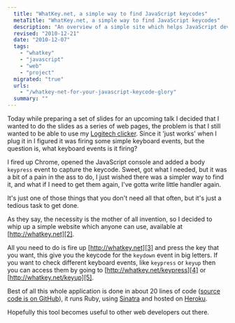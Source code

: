 ```yaml
---
  title: "WhatKey.net, a simple way to find JavaScript keycodes"
  metaTitle: "WhatKey.net, a simple way to find JavaScript keycodes"
  description: "An overview of a simple site which helps JavaScript developers working with keyboard events"
  revised: "2010-12-21"
  date: "2010-12-07"
  tags: 
    - "whatkey"
    - "javascript"
    - "web"
    - "project"
  migrated: "true"
  urls: 
    - "/whatkey-net-for-your-javascript-keycode-glory"
  summary: ""
---
```

Today while preparing a set of slides for an upcoming talk I decided that I wanted to do the slides as a series of web pages, the problem is that I still wanted to be able to use my [Logitech clicker][1]. Since it 'just works' when I plug it in I figured it was firing some simple keyboard events, but the question is, what keyboard events is it firing?

I fired up Chrome, opened the JavaScript console and added a body `keypress` event to capture the keycode. Sweet, got what I needed, but it was a bit of a pain in the ass to do, I just wished there was a simpler way to find it, and what if I need to get them again, I've gotta write little handler again.

It's just one of those things that you don't need all that often, but it's just a tedious task to get done.

As they say, the necessity is the mother of all invention, so I decided to whip up a simple website which anyone can use, available at [http://whatkey.net][2].

All you need to do is fire up [http://whatkey.net][3] and press the key that you want, this give you the keycode for the `keydown` event in big letters. If you want to check different keyboard events, like `keypress` or `keyup` then you can access them by going to [http://whatkey.net/keypress][4] or [http://whatkey.net/keyup][5].

Best of all this whole application is done in about 20 lines of code ([source code is on GitHub][6]), it runs Ruby, using [Sinatra][7] and hosted on [Heroku][8].

Hopefully this tool becomes useful to other web developers out there.


  [1]: http://www.logitech.com/en-au/mice-pointers/presentation-remote/devices/5993
  [2]: http://whatkey.net
  [3]: http://whatkey.net
  [4]: http://whatkey.net/keypress
  [5]: http://whatkey.net/keyup
  [6]: https://github.com/aaronpowell/whatkey
  [7]: http://sinatrarb.com
  [8]: http://heroku.com
